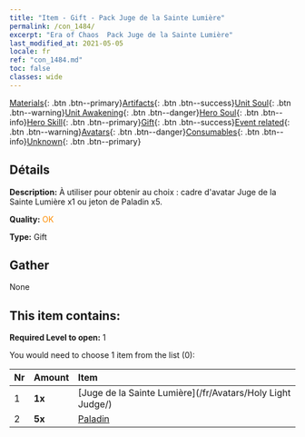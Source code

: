 ```yaml
---
title: "Item - Gift - Pack Juge de la Sainte Lumière"
permalink: /con_1484/
excerpt: "Era of Chaos  Pack Juge de la Sainte Lumière"
last_modified_at: 2021-05-05
locale: fr
ref: "con_1484.md"
toc: false
classes: wide
---
```

 [Materials](/ItemsFR/){: .btn .btn--primary}[Artifacts](/ItemsFR/Artifacts/){: .btn .btn--success}[Unit Soul](/ItemsFR/UnitSoul/){: .btn .btn--warning}[Unit Awakening](/ItemsFR/UnitAwakening/){: .btn .btn--danger}[Hero Soul](/ItemsFR/HeroSoul/){: .btn .btn--info}[Hero Skill](/ItemsFR/HeroSkill/){: .btn .btn--primary}[Gift](/ItemsFR/Gift/){: .btn .btn--success}[Event related](/ItemsFR/Events/){: .btn .btn--warning}[Avatars](/ItemsFR/Avatars/){: .btn .btn--danger}[Consumables](/ItemsFR/Consumables/){: .btn .btn--info}[Unknown](/ItemsFR/Unknown/){: .btn .btn--primary}

## Détails
 **Description:** À utiliser pour obtenir au choix : cadre d'avatar Juge de la Sainte Lumière x1 ou jeton de Paladin x5.

 **Quality:** <span style="color: #FF8C00">OK</span>

 **Type:** Gift

## Gather

  None

## This item contains:

 **Required Level to open:** 1

 You would need to choose 1 item from the list (0):

  | Nr | Amount |     Item    |
  |:---|:-------|:------------|
  | 1 |  **1x** | [Juge de la Sainte Lumière](/fr/Avatars/Holy Light Judge/) |  | 
  | 2 |  **5x** | [Paladin](/ItemsFR/unt_197/) |  | 
